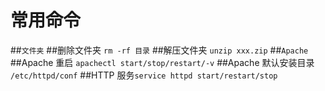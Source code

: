 # 常用命令
##`文件夹`
##删除文件夹 `rm -rf 目录`
##解压文件夹 `unzip xxx.zip`
##`Apache`
##Apache 重启   `apachectl start/stop/restart/-v`
##Apache 默认安装目录 `/etc/httpd/conf`
##HTTP 服务`service httpd start/restart/stop`



